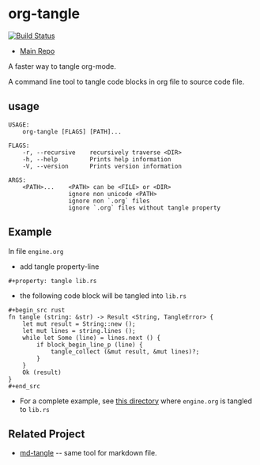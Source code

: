 # org-tangle

[![Build Status](https://travis-ci.org/xieyuheng/org-rs.svg?branch=master)](https://travis-ci.org/xieyuheng/org-rs)

- [Main Repo](https://github.com/xieyuheng/org-rs)

A faster way to tangle org-mode.

A command line tool to tangle code blocks in org file to source code file.

## usage

```
USAGE:
    org-tangle [FLAGS] [PATH]...

FLAGS:
    -r, --recursive    recursively traverse <DIR>
    -h, --help         Prints help information
    -V, --version      Prints version information

ARGS:
    <PATH>...    <PATH> can be <FILE> or <DIR>
                 ignore non unicode <PATH>
                 ignore non `.org` files
                 ignore `.org` files without tangle property

```

## Example

In file `engine.org`

- add tangle property-line

```
#+property: tangle lib.rs
```

- the following code block will be tangled into `lib.rs`

```
#+begin_src rust
fn tangle (string: &str) -> Result <String, TangleError> {
    let mut result = String::new ();
    let mut lines = string.lines ();
    while let Some (line) = lines.next () {
        if block_begin_line_p (line) {
            tangle_collect (&mut result, &mut lines)?;
        }
    }
    Ok (result)
}
#+end_src
```

- For a complete example,
  see [this directory](https://github.com/xieyuheng/org-rs/tree/master/org-tangle-engine/src)
  where `engine.org` is tangled to `lib.rs`

## Related Project

- [md-tangle](https://github.com/xieyuheng/md-tangle) -- same tool for markdown file.
